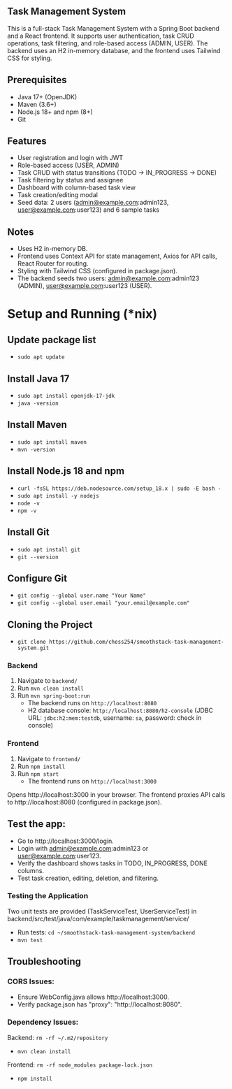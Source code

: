 ## Task Management System
This is a full-stack Task Management System with a Spring Boot backend and a React frontend. It supports user authentication, task CRUD operations, task filtering, and role-based access (ADMIN, USER). The backend uses an H2 in-memory database, and the frontend uses Tailwind CSS for styling.

## Prerequisites

- Java 17+ (OpenJDK)
- Maven (3.6+)
- Node.js 18+ and npm (8+)
- Git

## Features
- User registration and login with JWT
- Role-based access (USER, ADMIN)
- Task CRUD with status transitions (TODO → IN_PROGRESS → DONE)
- Task filtering by status and assignee
- Dashboard with column-based task view
- Task creation/editing modal
- Seed data: 2 users (admin@example.com:admin123, user@example.com:user123) and 6 sample tasks

## Notes
- Uses H2 in-memory DB.
- Frontend uses Context API for state management, Axios for API calls, React Router for routing.
- Styling with Tailwind CSS (configured in package.json).
- The backend seeds two users: admin@example.com:admin123 (ADMIN), user@example.com:user123 (USER).



# Setup and Running (*nix)

## Update package list
- `sudo apt update`

## Install Java 17
- `sudo apt install openjdk-17-jdk`
- `java -version`

## Install Maven
- `sudo apt install maven`
- `mvn -version`

## Install Node.js 18 and npm
- `curl -fsSL https://deb.nodesource.com/setup_18.x | sudo -E bash -`
- `sudo apt install -y nodejs`
- `node -v`
- `npm -v`

## Install Git
- `sudo apt install git`
- `git --version`

## Configure Git
- `git config --global user.name "Your Name"`
- `git config --global user.email "your.email@example.com"`

## Cloning the Project

- `git clone https://github.com/chess254/smoothstack-task-management-system.git`

### Backend
1. Navigate to `backend/`
2. Run `mvn clean install`
3. Run `mvn spring-boot:run`
   - The backend runs on `http://localhost:8080`
   - H2 database console: `http://localhost:8080/h2-console` (JDBC URL: `jdbc:h2:mem:testdb`, username: `sa`, password: check in console)

### Frontend
1. Navigate to `frontend/`
2. Run `npm install`
3. Run `npm start`
   - The frontend runs on `http://localhost:3000`


Opens http://localhost:3000 in your browser.
The frontend proxies API calls to http://localhost:8080 (configured in package.json).


## Test the app:

- Go to http://localhost:3000/login.
- Login with admin@example.com:admin123 or user@example.com:user123.
- Verify the dashboard shows tasks in TODO, IN_PROGRESS, DONE columns.
- Test task creation, editing, deletion, and filtering.

### Testing the Application

Two unit tests are provided (TaskServiceTest, UserServiceTest) in backend/src/test/java/com/example/taskmanagement/service/
- Run tests: `cd ~/smoothstack-task-management-system/backend`
- `mvn test`

## Troubleshooting

### CORS Issues:

- Ensure WebConfig.java allows http://localhost:3000.
- Verify package.json has "proxy": "http://localhost:8080".


### Dependency Issues:

Backend: `rm -rf ~/.m2/repository`
- `mvn clean install`


Frontend: `rm -rf node_modules package-lock.json`
- `npm install`





